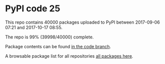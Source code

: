 # PyPI code 25

This repo contains 40000 packages uploaded to PyPI between 
2017-09-06 07:21 and 2017-10-17 08:55.

The repo is 99% (39998/40000) complete.

Package contents can be found [in the code branch](https://github.com/pypi-data/pypi-mirror-25/tree/code/packages).

A browsable package list for all repositories [all packages here](https://pypi-data.github.io/website/repositories/pypi-mirror-25).


